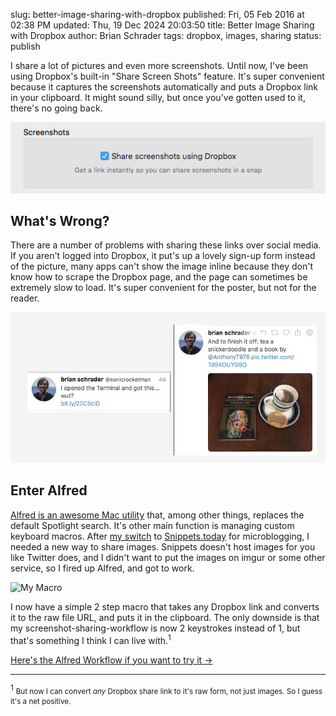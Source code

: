 slug: better-image-sharing-with-dropbox
published: Fri, 05 Feb 2016 at 02:38 PM
updated: Thu, 19 Dec 2024 20:03:50 
title: Better Image Sharing with Dropbox
author: Brian Schrader
tags: dropbox, images, sharing
status: publish

I share a lot of pictures and even more screenshots. Until now, I've been using Dropbox's built-in "Share Screen Shots" feature. It's super convenient because it captures the screenshots automatically and puts a Dropbox link in your clipboard. It might sound silly, but once you've gotten used to it, there's no going back.

![Dropbox screen share](../../images/blog/dropbox_ss.png)


## What's Wrong?

There are a number of problems with sharing these links over social media. If you aren't logged into Dropbox, it put's up a lovely sign-up form instead of the picture, many apps can't show the image inline because they don't know how to scrape the Dropbox page, and the page can sometimes be extremely slow to load. It's super convenient for the poster, but not for the reader.


![Before and after](../../images/blog/tw_ss.jpg)

## Enter Alfred

[Alfred is an awesome Mac utility][alfred] that, among other things, replaces the default Spotlight search. It's other main function is managing custom keyboard macros. After [my switch][tw] to [Snippets.today][sn] for microblogging, I needed a new way to share images. Snippets doesn't host images for you like Twitter does, and I didn't want to put the images on imgur or some other service, so I fired up Alfred, and got to work.

![My Macro][window]

[sn]: http://snippets.today
[tw]: http://brianschrader.com/archive/breaking-up-is-hard-to-do/
[alfred]: https://www.alfredapp.com
[workflow]: https://dl.dropboxusercontent.com/s/cphwp7brw14r0lo/Convert%20Dropbox%20Share%20Link%20to%20Raw%20Image%20URL.alfredworkflow?dl=0
[window]: ../../images/blog/alfred.jp2

I now have a simple 2 step macro that takes any Dropbox link and converts it to the raw file URL, and puts it in the clipboard. The only downside is that my screenshot-sharing-workflow is now 2 keystrokes instead of 1, but that's something I think I can live with.<sup>1</sup>

[Here's the Alfred Workflow if you want to try it &#8594;][workflow]

--------

<sup>1</sup> <small>But now I can convert *any* Dropbox share link to it's raw form, not just images. So I guess it's a net positive.</small>

